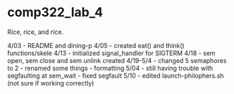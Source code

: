 # comp322_lab_4
Rice, rice, and rice.

4/03 - README and dining-p
4/05 - created eat() and think() functions/skele
4/13 - initialized signal_handler for SIGTERM
4/18 - sem open, sem close and sem unlink created
4/19-5/4 - changed 5 semaphores to 2
     - renamed some things
     - formatting 
5/04 - still having trouble with segfaulting at sem_wait
     - fixed segfault
5/10 - edited launch-philophers.sh (not sure if working correctly)